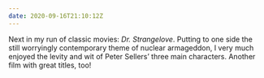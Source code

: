 ```yaml
---
date: 2020-09-16T21:10:12Z
---
```

Next in my run of classic movies: <cite>Dr. Strangelove</cite>. Putting to one side the still worryingly contemporary theme of nuclear armageddon, I very much enjoyed the levity and wit of Peter Sellers’ three main characters. Another film with great titles, too!
